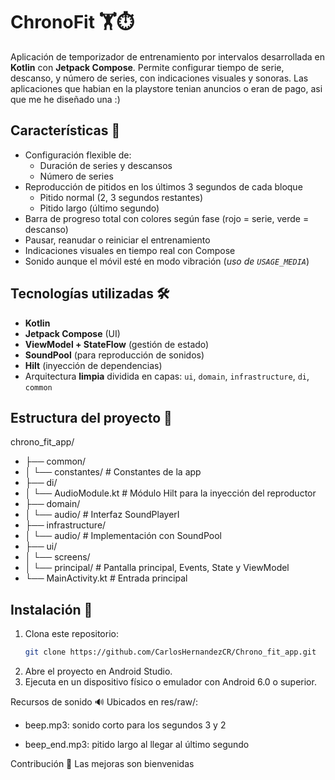 # ChronoFit 🏋️⏱️

Aplicación de temporizador de entrenamiento por intervalos desarrollada en **Kotlin** con **Jetpack Compose**. Permite configurar tiempo de serie, descanso, y número de series, con indicaciones visuales y sonoras.
Las aplicaciones que habian en la playstore tenian anuncios o eran de pago, asi que me he diseñado una :)

## Características 📱

- Configuración flexible de:
  - Duración de series y descansos
  - Número de series
- Reproducción de pitidos en los últimos 3 segundos de cada bloque
  - Pitido normal (2, 3 segundos restantes)
  - Pitido largo (último segundo)
- Barra de progreso total con colores según fase (rojo = serie, verde = descanso)
- Pausar, reanudar o reiniciar el entrenamiento
- Indicaciones visuales en tiempo real con Compose
- Sonido aunque el móvil esté en modo vibración (*uso de `USAGE_MEDIA`*)

## Tecnologías utilizadas 🛠️

- **Kotlin**
- **Jetpack Compose** (UI)
- **ViewModel + StateFlow** (gestión de estado)
- **SoundPool** (para reproducción de sonidos)
- **Hilt** (inyección de dependencias)
- Arquitectura **limpia** dividida en capas: `ui`, `domain`, `infrastructure`, `di`, `common`

## Estructura del proyecto 📁

chrono_fit_app/
- ├── common/
- │ └── constantes/ # Constantes de la app
- ├── di/
- │ └── AudioModule.kt # Módulo Hilt para la inyección del reproductor
- ├── domain/
- │ └── audio/ # Interfaz SoundPlayerI
- ├── infrastructure/
- │ └── audio/ # Implementación con SoundPool
- ├── ui/
- │ └── screens/
- │       └── principal/ # Pantalla principal, Events, State y ViewModel
- └── MainActivity.kt # Entrada principal


## Instalación 🔧

1. Clona este repositorio:
   ```bash
   git clone https://github.com/CarlosHernandezCR/Chrono_fit_app.git
2. Abre el proyecto en Android Studio.
3. Ejecuta en un dispositivo físico o emulador con Android 6.0 o superior.

Recursos de sonido 🔊
Ubicados en res/raw/:

- beep.mp3: sonido corto para los segundos 3 y 2

- beep_end.mp3: pitido largo al llegar al último segundo

Contribución 🙌
Las mejoras son bienvenidas
